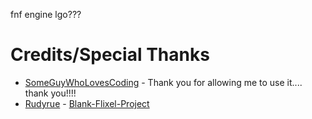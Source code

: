 fnf engine lgo???




# Credits/Special Thanks
- [SomeGuyWhoLovesCoding](https://github.com/SomeGuyWhoLovesCoding/FNF-PeoteView) - Thank you for allowing me to use it.... thank you!!!!
- [Rudyrue](https://github.com/Rudyrue) - [Blank-Flixel-Project](https://github.com/Rudyrue/Blank-Flixel-Project)